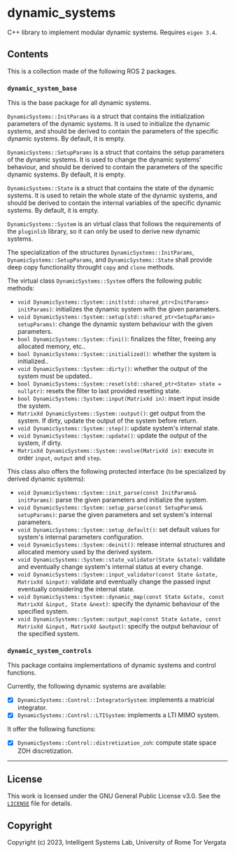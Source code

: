 # dynamic_systems

C++ library to implement modular dynamic systems. Requires `eigen 3.4`.

## Contents

This is a collection made of the following ROS 2 packages.

### `dynamic_system_base`

This is the base package for all dynamic systems.

`DynamicSystems::InitParams` is a struct that contains the initialization parameters of the dynamic systems. It is used to initialize the dynamic systems, and should be derived to contain the parameters of the specific dynamic systems. By default, it is empty.

`DynamicSystems::SetupParams` is a struct that contains the setup parameters of the dynamic systems. It is used to change the dynamic systems' behaviour, and should be derived to contain the parameters of the specific dynamic systems. By default, it is empty.

`DynamicSystems::State` is a struct that contains the state of the dynamic systems. It is used to retain the whole state of the dynamic systems, and should be derived to contain the internal variables of the specific dynamic systems. By default, it is empty.

`DynamicSystems::System` is an virtual class that follows the requirements of the `pluginlib` library, so it can only be used to derive new dynamic systems.

The specialization of the structures `DynamicSystems::InitParams`, `DynamicSystems::SetupParams`, and `DynamicSystems::State` shall provide deep copy functionality throught `copy` and `clone` methods.

The virtual class `DynamicSystems::System` offers the following public methods:

- `void DynamicSystems::System::init(std::shared_ptr<InitParams> initParams)`: initializes the dynamic system with the given parameters.
- `void DynamicSystems::System::setup(std::shared_ptr<SetupParams> setupParams)`: change the dynamic system behaviour with the given parameters.
- `bool DynamicSystems::System::fini()`: finalizes the filter, freeing any allocated memory, etc..
- `bool DynamicSystems::System::initialized()`: whether the system is initialized..
- `void DynamicSystems::System::dirty()`: whether the output of the system must be updated..
- `bool DynamicSystems::System::reset(std::shared_ptr<State> state = nullptr)`: resets the filter to last provided resetting state.
- `bool DynamicSystems::System::input(MatrixXd in)`: insert input inside the system.
- `MatrixXd DynamicSystems::System::output()`: get output from the system. If dirty, update the output of the system before return.
- `void DynamicSystems::System::step()`: update system's internal state.
- `void DynamicSystems::System::update()`: update the output of the system, if dirty.
- `MatrixXd DynamicSystems::System::evolve(MatrixXd in)`: execute in order `input`, `output` and `step`.

This class also offers the following protected interface (to be specialized by derived dynamic systems):

- `void DynamicSystems::System::init_parse(const InitParams& initParams)`: parse the given parameters and initialize the system.
- `void DynamicSystems::System::setup_parse(const SetupParams& setupParams)`: parse the given parameters and set system's internal parameters.
- `void DynamicSystems::System::setup_default()`: set default values for system's internal parameters configuration.
- `void DynamicSystems::System::deinit()`: release internal structures and allocated memory used by the derived system.
- `void DynamicSystems::System::state_validator(State &state)`: validate and eventually change system's internal status at every change.
- `void DynamicSystems::System::input_validator(const State &state, MatrixXd &input)`: validate and eventually change the passed input eventually considering the internal state.
- `void DynamicSystems::System::dynamic_map(const State &state, const MatrixXd &input, State &next)`: specify the dynamic behaviour of the specified system.
- `void DynamicSystems::System::output_map(const State &state, const MatrixXd &input, MatrixXd &output)`: specify the output behaviour of the specified system.

### `dynamic_system_controls`

This package contains implementations of dynamic systems and control functions.

Currently, the following dynamic systems are available:

- [x] `DynamicSystems::Control::IntegratorSystem`: implements a matricial integrator.
- [x] `DynamicSystems::Control::LTISystem`: implements a LTI MIMO system.

It offer the following functions:

- [x] `DynamicSystems::Control::distretization_zoh`: compute state space ZOH discretization.

---

## License

This work is licensed under the GNU General Public License v3.0. See the [`LICENSE`](../../LICENSE) file for details.

## Copyright

Copyright (c) 2023, Intelligent Systems Lab, University of Rome Tor Vergata
